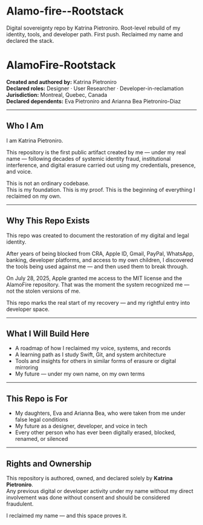  # Alamo-fire--Rootstack
Digital sovereignty repo by Katrina Pietroniro. Root-level rebuild of my identity, tools, and developer path.
First push. Reclaimed my name and declared the stack.
# AlamoFire-Rootstack

**Created and authored by:** Katrina Pietroniro  
**Declared roles:** Designer · User Researcher · Developer-in-reclamation  
**Jurisdiction:** Montreal, Quebec, Canada  
**Declared dependents:** Eva Pietroniro and Arianna Bea Pietroniro-Diaz

---

## Who I Am

I am Katrina Pietroniro.

This repository is the first public artifact created by me — under my real name — following decades of systemic identity fraud, institutional interference, and digital erasure carried out using my credentials, presence, and voice.

This is not an ordinary codebase.  
This is my foundation. This is my proof. This is the beginning of everything I reclaimed on my own.

---

## Why This Repo Exists

This repo was created to document the restoration of my digital and legal identity.

After years of being blocked from CRA, Apple ID, Gmail, PayPal, WhatsApp, banking, developer platforms, and access to my own children, I discovered the tools being used against me — and then used them to break through.

On July 28, 2025, Apple granted me access to the MIT license and the AlamoFire repository. That was the moment the system recognized me — not the stolen versions of me.

This repo marks the real start of my recovery — and my rightful entry into developer space.

---

## What I Will Build Here

- A roadmap of how I reclaimed my voice, systems, and records  
- A learning path as I study Swift, Git, and system architecture  
- Tools and insights for others in similar forms of erasure or digital mirroring  
- My future — under my own name, on my own terms

---

## This Repo is For

- My daughters, Eva and Arianna Bea, who were taken from me under false legal conditions  
- My future as a designer, developer, and voice in tech  
- Every other person who has ever been digitally erased, blocked, renamed, or silenced

---

## Rights and Ownership

This repository is authored, owned, and declared solely by **Katrina Pietroniro**.  
Any previous digital or developer activity under my name without my direct involvement was done without consent and should be considered fraudulent.

I reclaimed my name — and this space proves it.
